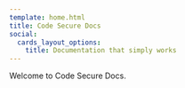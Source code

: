 ```yaml
---
template: home.html
title: Code Secure Docs
social:
  cards_layout_options:
    title: Documentation that simply works
---
```


Welcome to Code Secure Docs.
